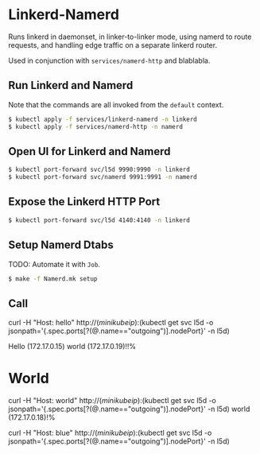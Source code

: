 # Linkerd-Namerd

Runs linkerd in daemonset, in linker-to-linker mode, using namerd to route requests,
and handling edge traffic on a separate linkerd router.

Used in conjunction with `services/namerd-http` and blablabla.

## Run Linkerd and Namerd

Note that the commands are all invoked from the `default` context.

```bash
$ kubectl apply -f services/linkerd-namerd -n linkerd
$ kubectl apply -f services/namerd-http -n namerd
```

## Open UI for Linkerd and Namerd

```bash
$ kubectl port-forward svc/l5d 9990:9990 -n linkerd
$ kubectl port-forward svc/namerd 9991:9991 -n namerd
```

## Expose the Linkerd HTTP Port

```bash
$ kubectl port-forward svc/l5d 4140:4140 -n linkerd
```

## Setup Namerd Dtabs

TODO: Automate it with `Job`.

```bash
$ make -f Namerd.mk setup
```

## Call 

curl -H "Host: hello" http://$(minikube ip):$(kubectl get svc l5d -o jsonpath='{.spec.ports[?(@.name=="outgoing")].nodePort}' -n l5d)

Hello (172.17.0.15) world (172.17.0.19)!!%

# World
curl -H "Host: world" http://$(minikube ip):$(kubectl get svc l5d -o jsonpath='{.spec.ports[?(@.name=="outgoing")].nodePort}' -n l5d)
world (172.17.0.18)!%

curl -H "Host: blue" http://$(minikube ip):$(kubectl get svc l5d -o jsonpath='{.spec.ports[?(@.name=="outgoing")].nodePort}' -n l5d)